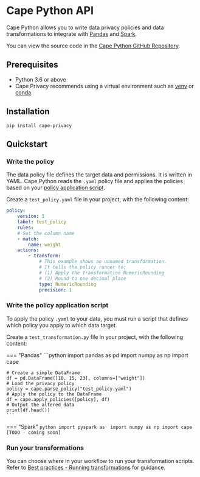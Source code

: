 # Cape Python API

Cape Python allows you to write data privacy policies and data transformations to integrate with [Pandas](https://pandas.pydata.org/) and [Spark](https://spark.apache.org/).

You can view the source code in the [Cape Python GitHub Repository](https://github.com/capeprivacy/cape-python).

## Prerequisites

* Python 3.6 or above
* Cape Privacy recommends using a virtual environment such as [venv](https://docs.python.org/3/library/venv.html) or [conda](https://www.anaconda.com/products/individual).


## Installation 

```shell
pip install cape-privacy
```

## Quickstart

### Write the policy

The data policy file defines the target data and permissions. It is written in YAML. Cape Python reads the `.yaml` policy file and applies the policies based on your [policy application script](#TODO).

Create a `test_policy.yaml` file in your project, with the following content:

```yaml
policy:
    version: 1
    label: test_policy
    rules:
    # Set the column name
    - match: 
        name: weight
    actions:
        - transform:
            # This example shows an unnamed transformation.
            # It tells the policy runner to:
            # (1) Apply the transformation NumericRounding 
            # (2) Round to one decimal place
            type: NumericRounding
            precision: 1
```


### Write the policy application script

To apply the policy `.yaml` to your data, you must run a script that defines which policy you apply to which data target.

Create a `test_transformation.py` file in your project, with the following content:


=== "Pandas"
    ```python
    import pandas as pd
    import numpy as np
    import cape

    # Create a simple DataFrame
    df = pd.DataFrame([10, 15, 23], columns=["weight"])
    # Load the privacy policy
    policy = cape.parse_policy("test_policy.yaml")
    # Apply the policy to the DataFrame
    df = cape.apply_policies([policy], df)
    # Output the altered data
    print(df.head())
    ```

=== "Spark"
    ```python
    import pyspark as 
    import numpy as np
    import cape
    [TODO - coming soon]
    ```


### Run your transformations

You can choose where in your workflow to run your transformation scripts. Refer to [Best practices - Running transformations](../../best-practices/running-transformations.md) for guidance.
